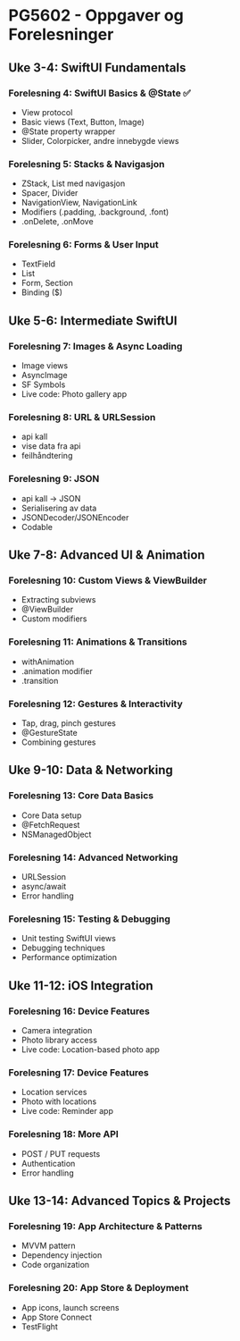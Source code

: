 # PG5602 - Oppgaver og Forelesninger

## Uke 3-4: SwiftUI Fundamentals

### Forelesning 4: SwiftUI Basics & @State ✅
- View protocol
- Basic views (Text, Button, Image)
- @State property wrapper
- Slider, Colorpicker, andre innebygde views

### Forelesning 5: Stacks & Navigasjon
- ZStack, List med navigasjon
- Spacer, Divider
- NavigationView, NavigationLink
- Modifiers (.padding, .background, .font)
- .onDelete, .onMove

### Forelesning 6: Forms & User Input
- TextField
- List
- Form, Section
- Binding ($)

## Uke 5-6: Intermediate SwiftUI


### Forelesning 7: Images & Async Loading
- Image views
- AsyncImage
- SF Symbols
- Live code: Photo gallery app

### Forelesning 8: URL & URLSession
- api kall
- vise data fra api
- feilhåndtering

### Forelesning 9: JSON
- api kall -> JSON
- Serialisering av data
- JSONDecoder/JSONEncoder
- Codable

## Uke 7-8: Advanced UI & Animation


### Forelesning 10: Custom Views & ViewBuilder
- Extracting subviews
- @ViewBuilder
- Custom modifiers

### Forelesning 11: Animations & Transitions
- withAnimation
- .animation modifier
- .transition

### Forelesning 12: Gestures & Interactivity
- Tap, drag, pinch gestures
- @GestureState
- Combining gestures

## Uke 9-10: Data & Networking

### Forelesning 13: Core Data Basics
- Core Data setup
- @FetchRequest
- NSManagedObject

### Forelesning 14: Advanced Networking
- URLSession
- async/await
- Error handling

### Forelesning 15: Testing & Debugging
- Unit testing SwiftUI views
- Debugging techniques
- Performance optimization

## Uke 11-12: iOS Integration

### Forelesning 16: Device Features
- Camera integration
- Photo library access
- Live code: Location-based photo app

### Forelesning 17: Device Features
- Location services
- Photo with locations
- Live code: Reminder app

### Forelesning 18: More API
- POST / PUT requests
- Authentication
- Error handling

## Uke 13-14: Advanced Topics & Projects

### Forelesning 19: App Architecture & Patterns
- MVVM pattern
- Dependency injection
- Code organization

### Forelesning 20: App Store & Deployment
- App icons, launch screens
- App Store Connect
- TestFlight
